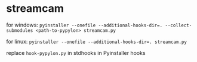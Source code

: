 # streamcam
for windows: `pyinstaller --onefile --additional-hooks-dir=. --collect-submodules <path-to-pypylon> streamcam.py`

for linux: `pyinstaller --onefile --additional-hooks-dir=. streamcam.py`

replace `hook-pypylon.py` in stdhooks in Pyinstaller hooks